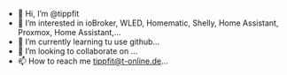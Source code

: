 - 👋 Hi, I’m @tippfit
- 👀 I’m interested in ioBroker, WLED, Homematic, Shelly, Home Assistant, Proxmox, Home Assistant,...
- 🌱 I’m currently learning tu use github...
- 💞️ I’m looking to collaborate on ...
- 📫 How to reach me tippfit@t-online.de...

<!---
tippfit/tippfit is a ✨ special ✨ repository because its `README.md` (this file) appears on your GitHub profile.
You can click the Preview link to take a look at your changes.
--->

